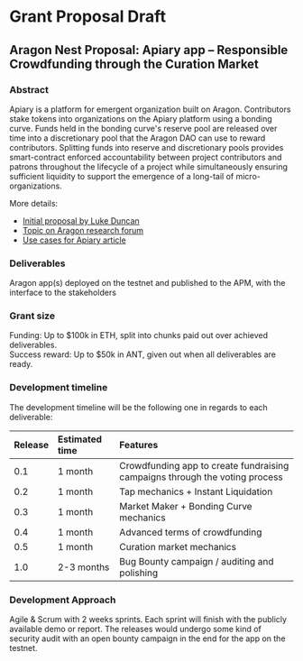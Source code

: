 # Grant Proposal Draft

## Aragon Nest Proposal: Apiary app – Responsible Crowdfunding through the Curation Market

### Abstract

Apiary is a platform for emergent organization built on Aragon. Contributors stake tokens into organizations on the Apiary platform using a bonding curve. Funds held in the bonding curve's reserve pool are released over time into a discretionary pool that the Aragon DAO can use to reward contributors. Splitting funds into reserve and discretionary pools provides smart-contract enforced accountability between project contributors and patrons throughout the lifecycle of a project while simultaneously ensuring sufficient liquidity to support the emergence of a long-tail of micro-organizations.

More details:

* [Initial proposal by Luke Duncan](https://github.com/1Hive/Apiary)
* [Topic on Aragon research forum](https://research.aragon.org/t/request-for-comment-aragon-crowdfunding-app-to-enable-more-responsible-crowdfunding-with-daos/144)
* [Use cases for Apiary article](https://medium.com/practical-blockchain/use-cases-for-the-aragon-crowdfunding-app-apiary-917377772121)

### Deliverables

Aragon app\(s\) deployed on the testnet and published to the APM, with the interface to the stakeholders

### Grant size

Funding: Up to $100k in ETH, split into chunks paid out over achieved deliverables.   
Success reward: Up to $50k in ANT, given out when all deliverables are ready.

### Development timeline

The development timeline will be the following one in regards to each deliverable:

| Release | Estimated time | Features |
| :--- | :--- | :--- |
| 0.1 | 1 month | Crowdfunding app to create fundraising campaigns through the voting process |
| 0.2 | 1 month | Tap mechanics + Instant Liquidation |
| 0.3 | 1 month | Market Maker + Bonding Curve mechanics |
| 0.4 | 1 month | Advanced terms of crowdfunding |
| 0.5 | 1 month | Curation market mechanics |
| 1.0 | 2-3 months | Bug Bounty campaign / auditing and polishing |

### Development Approach

Agile & Scrum with 2 weeks sprints. Each sprint will finish with the publicly available demo or report. The releases would undergo some kind of security audit with an open bounty campaign in the end for the app on the testnet.

